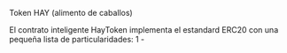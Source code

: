 Token HAY (alimento de caballos)

El contrato inteligente HayToken implementa el estandard ERC20 con una pequeña lista de particularidades:
1 - 
